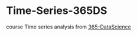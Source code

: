 # Time-Series-365DS
course Time series analysis from [365-DataScience](https://learn.365datascience.com/courses/time-series-analysis-in-python/)
